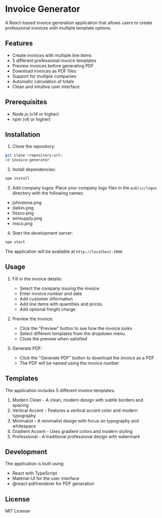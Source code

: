# Invoice Generator

A React-based invoice generation application that allows users to create professional invoices with multiple template options.

## Features

- Create invoices with multiple line items
- 5 different professional invoice templates
- Preview invoices before generating PDF
- Download invoices as PDF files
- Support for multiple companies
- Automatic calculation of totals
- Clean and intuitive user interface

## Prerequisites

- Node.js (v14 or higher)
- npm (v6 or higher)

## Installation

1. Clone the repository:
```bash
git clone <repository-url>
cd invoice-generator
```

2. Install dependencies:
```bash
npm install
```

3. Add company logos:
Place your company logo files in the `public/logos` directory with the following names:
- johnstone.png
- daikin.png
- fissco.png
- winsupply.png
- insco.png

4. Start the development server:
```bash
npm start
```

The application will be available at `http://localhost:3000`

## Usage

1. Fill in the invoice details:
   - Select the company issuing the invoice
   - Enter invoice number and date
   - Add customer information
   - Add line items with quantities and prices
   - Add optional freight charge

2. Preview the invoice:
   - Click the "Preview" button to see how the invoice looks
   - Select different templates from the dropdown menu
   - Close the preview when satisfied

3. Generate PDF:
   - Click the "Generate PDF" button to download the invoice as a PDF
   - The PDF will be named using the invoice number

## Templates

The application includes 5 different invoice templates:

1. Modern Clean - A clean, modern design with subtle borders and spacing
2. Vertical Accent - Features a vertical accent color and modern typography
3. Minimalist - A minimalist design with focus on typography and whitespace
4. Gradient Accent - Uses gradient colors and modern styling
5. Professional - A traditional professional design with watermark

## Development

The application is built using:
- React with TypeScript
- Material-UI for the user interface
- @react-pdf/renderer for PDF generation

## License

MIT License 